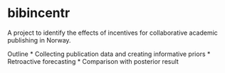 
<!-- README.md is generated from README.Rmd. Please edit that file -->

# bibincentr

<!-- badges: start -->

<!-- badges: end -->

A project to identify the effects of incentives for collaborative
academic publishing in Norway.

Outline \* Collecting publication data and creating informative priors
\* Retroactive forecasting \* Comparison with posterior result
